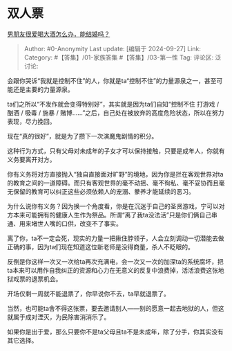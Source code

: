 # 双人票
[男朋友很爱喝大酒怎么办，能结婚吗？](https://www.zhihu.com/question/668040841/answer/3646830637)

> Author: #0-Anonymity
> Last update: [编辑于 2024-09-27]
> Link:
> Category: #【答集】/01-家族答集 #【答集】/03-第一性 
> Tag: 
> 评论区:
> 泛讨论:

会跟你哭诉“我就是控制不住”的人，你就是ta“控制不住”的力量源泉之一，甚至可能还是主要的力量源泉。

ta们之所以“不发作就会变得特别好”，其实就是因为ta们自知“控制不住 打游戏 / 酗酒 / 吸毒 / 施暴 / 赌博……”之后，自己处在被放弃的高度危险状态，所以在努力表现，尽力挽回。

现在“真的很好”，就是为了攒下一次演魔鬼剧情的积分。

这种行为方式，只有父母对未成年的子女才可以保持接触，只要是成年人，你就有义务要离开对方。

你有义务将对方直接抛入“独自直接面对旷野”的境地，因为你是拦在客观世界对ta的教育之间的一道障碍。而只有客观世界的毫不动摇、毫不徇私、毫不妥协而且毫无保留的教育可以纠正这些必须依赖人的宠溺、豢养才能延续的恶习。

为什么说你有义务？因为换一个角度看，你是在沉迷于自己的圣贤游戏，宁可以对方本来可能拥有的健康人生作为祭品。所谓“离了我ta没法活”只是你们俩自己串通、用来堵世人嘴的口供，改变不了事实。

离了你，ta不一定会死，现实的力量一把揪住脖领子，人会立刻调动一切潜能去做正确的事，因为ta们现在知道这位新老师是没得商量，杀人不眨眼的。

反倒是你这样一次又一次给ta再次充满电，会一次又一次的加深ta的系统腐坏，把ta本来可以用作自我纠正的资源和心力在无意义的反复中浪费掉，活活浪费这张地狱戏票的退票机会。

开场仅剩一周就不能退票了，你早说你不去，ta早就退票了。

当然，也可能ta舍不得这张票，要去邀请别人——别的愿意一起去地狱的人，但这就属于成对湮灭，为民除害消消乐了。

如果你是出于爱，那么只要你不是ta父母且ta不是未成年，除了分手，你其实没有其它选择。